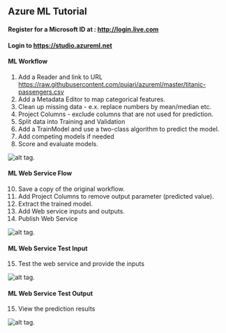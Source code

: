 ## Azure ML Tutorial

#### Register for a Microsoft ID at : http://login.live.com

#### Login to https://studio.azureml.net


#### ML Workflow

1. Add a Reader and link to URL https://raw.githubusercontent.com/pujari/azureml/master/titanic-passengers.csv
2. Add a Metadata Editor to map categorical features.
3. Clean up missing data - e.x. replace numbers by mean/median etc.
4. Project Columns - exclude columns that are not used for prediction.
5. Split data into Training and Validation
6. Add a TrainModel and use a two-class algorithm to predict the model.
7. Add competing models if needed
8. Score and evaluate models.

![alt tag](https://github.com/pujari/azureml/blob/master/TitanicML1.jpg).

#### ML Web Service Flow

10. Save a copy of the original workflow. 
11. Add Project Columns to remove output parameter (predicted value).
12. Extract the trained model. 
13. Add Web service inputs and outputs.
14. Publish Web Service

![alt tag](https://github.com/pujari/azureml/blob/master/TitanicML2.jpg).

#### ML Web Service Test Input

15. Test the web service and provide the inputs

![alt tag](https://github.com/pujari/azureml/blob/master/TitanicML3.jpg).

#### ML Web Service Test Output

15. View the prediction results

![alt tag](https://github.com/pujari/azureml/blob/master/TitanicML4.jpg).
